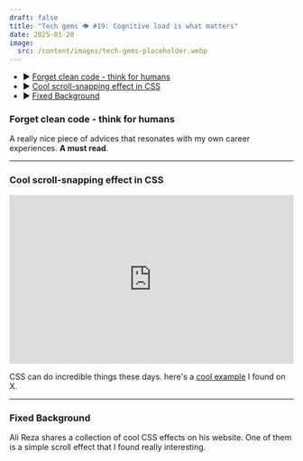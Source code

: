```yaml
---
draft: false
title: "Tech gems 👁️ #19: Cognitive load is what matters"
date: 2025-01-20
image:
  src: /content/images/tech-gems-placeholder.webp
---
```


- ▶️ [Forget clean code - think for humans](#forget-clean-code-think-for-humans)
- ▶️ [Cool scroll-snapping effect in CSS](#cool-scroll-snapping-effect-in-css)
- ▶️ [Fixed Background](#fixed-background)


<!-- more -->


### Forget clean code - think for humans

<RichLink href="https://minds.md/zakirullin/cognitive" title="Cognitive load is what matters"></RichLink>

A really nice piece of advices that resonates with my own career experiences. **A must read**.

---


### Cool scroll-snapping effect in CSS


<iframe height="300" style="width: 100%;" scrolling="no" title="you can scroll." src="https://codepen.io/jh3y/embed/preview/MYgaaem?default-tab=result" frameborder="no" loading="lazy" allowtransparency="true" allowfullscreen="true">
  See the Pen <a href="https://codepen.io/jh3y/pen/MYgaaem">
  you can scroll.</a> by Jhey (<a href="https://codepen.io/jh3y">@jh3y</a>)
  on <a href="https://codepen.io">CodePen</a>.
</iframe>

CSS can do incredible things these days. here's a [cool example](https://x.com/jh3yy/status/1863858454751789400) I found on X.

---


### Fixed Background

<RichLink href="https://www.alisamadii.com/x-content/21" title="Fixed Background"></RichLink>

Ali Reza shares a collection of cool CSS effects on his website. One of them is a simple scroll effect that I found really interesting.

